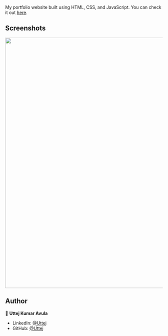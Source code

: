 

My portfolio website built using HTML, CSS, and JavaScript. You can check it out [here]().



## Screenshots

<p float="center">
    <img src="https://github.com/arasgungore/arasgungore.github.io/blob/main/Screenshots/1.png" width="800">
</p>



## Author

👤 **Uttej Kumar Avula**

* LinkedIn: [@Uttej](https://www.linkedin.com/in/uttej-kumar-avula/)
* GitHub: [@Uttej](https://github.com/Uttejvluda)
